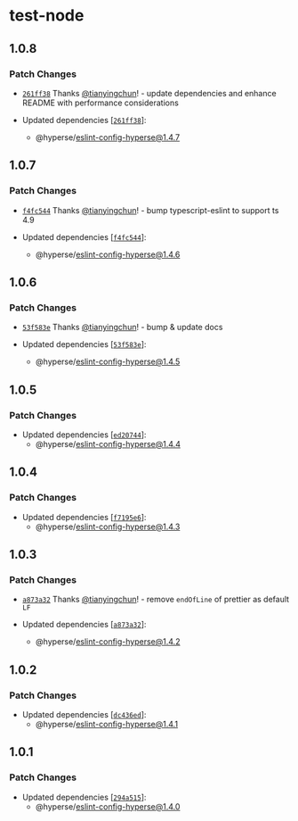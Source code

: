 # test-node

## 1.0.8

### Patch Changes

- [`261ff38`](https://github.com/hyperse-io/eslint-config-hyperse/commit/261ff385b29364db2fe5349094093fce956d2ff0) Thanks [@tianyingchun](https://github.com/tianyingchun)! - update dependencies and enhance README with performance considerations

- Updated dependencies [[`261ff38`](https://github.com/hyperse-io/eslint-config-hyperse/commit/261ff385b29364db2fe5349094093fce956d2ff0)]:
  - @hyperse/eslint-config-hyperse@1.4.7

## 1.0.7

### Patch Changes

- [`f4fc544`](https://github.com/hyperse-io/eslint-config-hyperse/commit/f4fc544ba4cb59b39fc7fd484f49eb6438c48692) Thanks [@tianyingchun](https://github.com/tianyingchun)! - bump typescript-eslint to support ts 4.9

- Updated dependencies [[`f4fc544`](https://github.com/hyperse-io/eslint-config-hyperse/commit/f4fc544ba4cb59b39fc7fd484f49eb6438c48692)]:
  - @hyperse/eslint-config-hyperse@1.4.6

## 1.0.6

### Patch Changes

- [`53f583e`](https://github.com/hyperse-io/eslint-config-hyperse/commit/53f583e507c46655c7d383691639109f6106c382) Thanks [@tianyingchun](https://github.com/tianyingchun)! - bump & update docs

- Updated dependencies [[`53f583e`](https://github.com/hyperse-io/eslint-config-hyperse/commit/53f583e507c46655c7d383691639109f6106c382)]:
  - @hyperse/eslint-config-hyperse@1.4.5

## 1.0.5

### Patch Changes

- Updated dependencies [[`ed20744`](https://github.com/hyperse-io/eslint-config-hyperse/commit/ed2074492ffcf9119c68dd485b5f2d5b9787d0a6)]:
  - @hyperse/eslint-config-hyperse@1.4.4

## 1.0.4

### Patch Changes

- Updated dependencies [[`f7195e6`](https://github.com/hyperse-io/eslint-config-hyperse/commit/f7195e627adbd0525e1236b2f0ff3ec1a9d1f4ed)]:
  - @hyperse/eslint-config-hyperse@1.4.3

## 1.0.3

### Patch Changes

- [`a873a32`](https://github.com/hyperse-io/eslint-config-hyperse/commit/a873a324dae1cbba55beb9c98d59c98f0e83cd2c) Thanks [@tianyingchun](https://github.com/tianyingchun)! - remove `endOfLine` of prettier as default `LF`

- Updated dependencies [[`a873a32`](https://github.com/hyperse-io/eslint-config-hyperse/commit/a873a324dae1cbba55beb9c98d59c98f0e83cd2c)]:
  - @hyperse/eslint-config-hyperse@1.4.2

## 1.0.2

### Patch Changes

- Updated dependencies [[`dc436ed`](https://github.com/hyperse-io/eslint-config-hyperse/commit/dc436ed4529d7f87d31c11fefcdd3bedb87142fb)]:
  - @hyperse/eslint-config-hyperse@1.4.1

## 1.0.1

### Patch Changes

- Updated dependencies [[`294a515`](https://github.com/hyperse-io/eslint-config-hyperse/commit/294a51570fa0912c17e3fd3816acf2279a302a94)]:
  - @hyperse/eslint-config-hyperse@1.4.0
